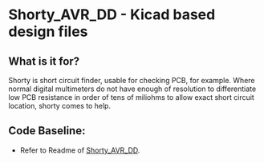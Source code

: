 # Shorty_AVR_DD - Kicad based design files

## What is it for?

Shorty is short circuit finder, usable for checking PCB, for example. Where normal digital multimeters do not have enough of resolution to differentiate low PCB resistance in order of tens of miliohms to allow exact short circuit location, shorty comes to help.


Code Baseline:
---
- Refer to Readme of [Shorty_AVR_DD]([https://github.com/Andy79881/Shorty_AVR_DD]).
